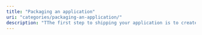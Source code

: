 ```yaml
---
title: "Packaging an application"
uri: "categories/packaging-an-application/"
description: "TThe first step to shipping your application is to create a YAML file that defines the properties, containers, optional configuration and more."
---
```

